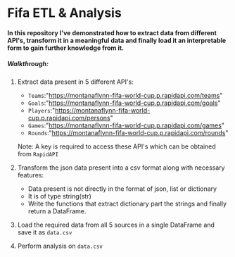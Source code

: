 # Fifa ETL & Analysis

#### In this repository I've demonstrated how to extract data from different API's, transform it in a meaningful data and finally load it an interpretable form to gain further knowledge from it.

##### Walkthrough:

1. Extract data present in 5 different API's:
    * ```Teams```:"https://montanaflynn-fifa-world-cup.p.rapidapi.com/teams"
    * ```Goals```:"https://montanaflynn-fifa-world-cup.p.rapidapi.com/goals"
    * ```Players```:"https://montanaflynn-fifa-world-cup.p.rapidapi.com/persons"
    * ```Games```:"https://montanaflynn-fifa-world-cup.p.rapidapi.com/games"
    * ```Rounds```:"https://montanaflynn-fifa-world-cup.p.rapidapi.com/rounds"
    
    Note: A key is required to access these API's which can be obtained from ```RapidAPI```
    
2. Transform the json data present into a csv format along with necessary features:
    * Data present is not directly in the format of json, list or dictionary
    * It is of type string(str)
    * Write the functions that extract dictionary part the strings and finally return a DataFrame.
   
3. Load the required data from all 5 sources in a single DataFrame and save it as ```data.csv```
4. Perform analysis on ```data.csv```
